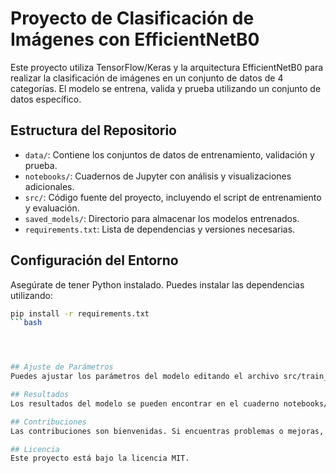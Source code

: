 # Proyecto de Clasificación de Imágenes con EfficientNetB0

Este proyecto utiliza TensorFlow/Keras y la arquitectura EfficientNetB0 para realizar la clasificación de imágenes en un conjunto de datos de 4 categorías. El modelo se entrena, valida y prueba utilizando un conjunto de datos específico.

## Estructura del Repositorio

- `data/`: Contiene los conjuntos de datos de entrenamiento, validación y prueba.
- `notebooks/`: Cuadernos de Jupyter con análisis y visualizaciones adicionales.
- `src/`: Código fuente del proyecto, incluyendo el script de entrenamiento y evaluación.
- `saved_models/`: Directorio para almacenar los modelos entrenados.
- `requirements.txt`: Lista de dependencias y versiones necesarias.

## Configuración del Entorno

Asegúrate de tener Python instalado. Puedes instalar las dependencias utilizando:

```bash
pip install -r requirements.txt
```bash




## Ajuste de Parámetros
Puedes ajustar los parámetros del modelo editando el archivo src/train_model.py. Experimenta con la tasa de aprendizaje, tamaño del lote, y otros hiperparámetros según sea necesario.

## Resultados
Los resultados del modelo se pueden encontrar en el cuaderno notebooks/analysis.ipynb. Incluye métricas de rendimiento y visualizaciones.

## Contribuciones
Las contribuciones son bienvenidas. Si encuentras problemas o mejoras, crea un problema o envía una solicitud de extracción.

## Licencia
Este proyecto está bajo la licencia MIT.
